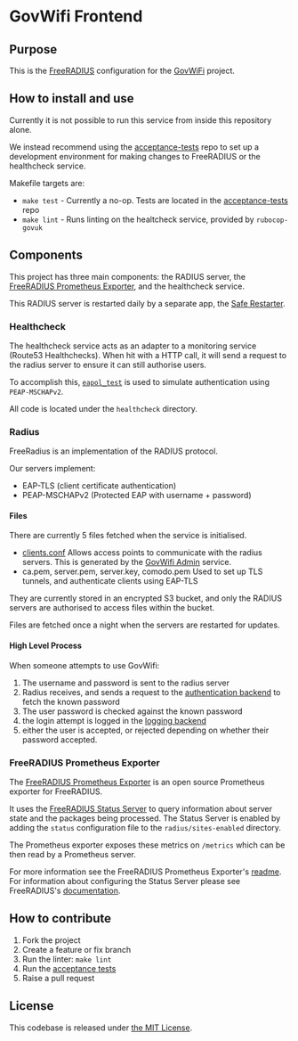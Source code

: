 # GovWifi Frontend

## Purpose

This is the [FreeRADIUS][freeradius] configuration for the [GovWiFi][govwifi] project.

## How to install and use

Currently it is not possible to run this service from inside this repository alone.

We instead recommend using the [acceptance-tests][acceptance-tests] repo to set up a development environment for
making changes to FreeRADIUS or the healthcheck service.

Makefile targets are:

- `make test` - Currently a no-op. Tests are located in the [acceptance-tests][acceptance-tests] repo
- `make lint` - Runs linting on the healtcheck service, provided by `rubocop-govuk`

## Components

This project has three main components: the RADIUS server, the [FreeRADIUS Prometheus Exporter][prometheus-exporter], and the healthcheck service.

This RADIUS server is restarted daily by a separate app, the [Safe Restarter][safe-restarter].

### Healthcheck

The healthcheck service acts as an adapter to a monitoring service (Route53 Healthchecks).
When hit with a HTTP call, it will send a request to the radius server to ensure it can still
authorise users.

To accomplish this, [`eapol_test`][radius-testing] is used to simulate authentication using `PEAP-MSCHAPv2`.

All code is located under the `healthcheck` directory.

### Radius

FreeRadius is an implementation of the RADIUS protocol.

Our servers implement:

- EAP-TLS (client certificate authentication)
- PEAP-MSCHAPv2 (Protected EAP with username + password)

#### Files

There are currently 5 files fetched when the service is initialised.

- [clients.conf][freeradius-clients]
  Allows access points to communicate with the radius servers.
  This is generated by the [GovWifi Admin][govwifi-admin] service.
- ca.pem, server.pem, server.key, comodo.pem
  Used to set up TLS tunnels, and authenticate clients using EAP-TLS

They are currently stored in an encrypted S3 bucket, and only the RADIUS servers are authorised to access files within the bucket.

Files are fetched once a night when the servers are restarted for updates.

#### High Level Process

When someone attempts to use GovWifi:

1.  The username and password is sent to the radius server
2.  Radius receives, and sends a request to the [authentication backend][auth-backend] to fetch the known password
3.  The user password is checked against the known password
4.  the login attempt is logged in the [logging backend][logging-backend]
5.  either the user is accepted, or rejected depending on whether their password accepted.

### FreeRADIUS Prometheus Exporter

The [FreeRADIUS Prometheus Exporter][prometheus-exporter] is an open source Prometheus exporter for FreeRADIUS. 

It uses the [FreeRADIUS Status Server][freeradius-status-server] to query information about server state and the packages being processed. The Status Server is enabled by adding the `status` configuration file to the `radius/sites-enabled` directory.

The Prometheus exporter exposes these metrics on `/metrics` which can be then read by a Prometheus server.

For more information see the FreeRADIUS Prometheus Exporter's [readme][prometheus-exporter]. For information about configuring the Status Server please see FreeRADIUS's [documentation][freeradius-status-server-config].

## How to contribute

1.  Fork the project
2.  Create a feature or fix branch
3.  Run the linter: `make lint`
4.  Run the [acceptance tests][acceptance-tests]
5.  Raise a pull request

## License

This codebase is released under [the MIT License][mit].
                                                                
[mit]: LICENSE
[govwifi]: https://www.gov.uk/government/publications/govwifi/govwifi
[freeradius]: https://freeradius.org/
[govwifi-build]: https://github.com/alphagov/govwifi-build
[acceptance-tests]: https://github.com/alphagov/govwifi-acceptance-tests
[radius-testing]: https://wiki.freeradius.org/guide/eduroam#testing
[govwifi-admin]: https://admin.wifi.service.gov.uk
[freeradius-clients]: https://github.com/FreeRADIUS/freeradius-server/blob/v3.0.x/raddb/clients.conf
[auth-backend]: https://github.com/alphagov/govwifi-authentication-api
[logging-backend]: https://github.com/alphagov/govwifi-logging-api
[safe-restarter]: https://github.com/alphagov/govwifi-safe-restarter 
[prometheus-exporter]: https://github.com/bvantagelimited/freeradius_exporter
[freeradius-status-server]: https://wiki.freeradius.org/config/Status
[freeradius-status-server-config]: https://wiki.freeradius.org/config/Status#configuration
